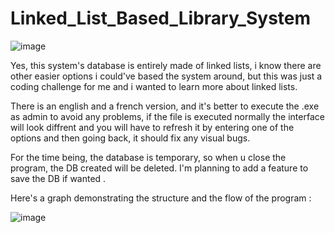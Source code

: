# Linked_List_Based_Library_System

![image](https://github.com/SIMO-007/Linked_List_Based_Library_System/assets/105717626/47dd3325-50d5-4647-a8b9-95bfb6704f98)


Yes, this system's database is entirely made of linked lists, i know there are other easier options i could've based the system around, but this was just a coding challenge for me and i wanted to learn more about linked lists.

There is an english and a french version, and it's better to execute the .exe as admin to avoid any problems, if the file is executed normally the interface will look diffrent and you will have to refresh it by entering one of the options and then going back, it should fix any visual bugs.

For the time being, the database is temporary, so when u close the program, the DB created will be deleted. I'm planning to add a feature to save the DB if wanted .

Here's a graph demonstrating the structure and the flow of the program : 

![image](https://github.com/SIMO-007/Linked_List_Based_Library_System/assets/105717626/b0143ff5-3cf9-44f7-97dd-4dcee193cca6)


